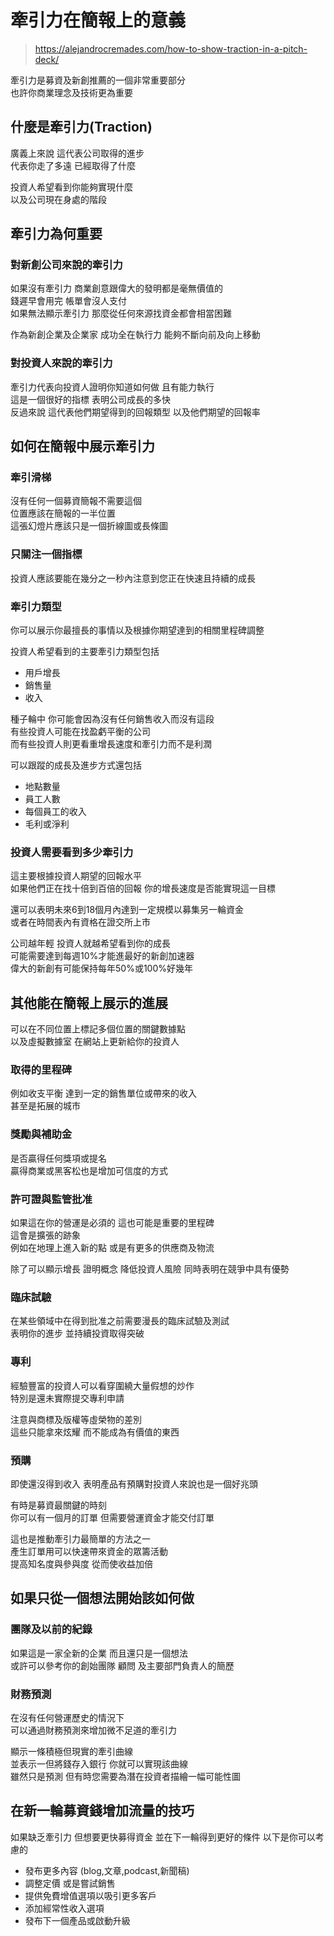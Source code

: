 # 牽引力在簡報上的意義

> https://alejandrocremades.com/how-to-show-traction-in-a-pitch-deck/

牽引力是募資及新創推薦的一個非常重要部分  
也許你商業理念及技術更為重要

## 什麼是牽引力(Traction)

廣義上來說 這代表公司取得的進步  
代表你走了多遠 已經取得了什麼

投資人希望看到你能夠實現什麼  
以及公司現在身處的階段

## 牽引力為何重要

### 對新創公司來說的牽引力

如果沒有牽引力 商業創意跟偉大的發明都是毫無價值的  
錢遲早會用完 帳單會沒人支付  
如果無法顯示牽引力 那麼從任何來源找資金都會相當困難

作為新創企業及企業家 成功全在執行力 能夠不斷向前及向上移動

### 對投資人來說的牽引力

牽引力代表向投資人證明你知道如何做 且有能力執行  
這是一個很好的指標 表明公司成長的多快  
反過來說 這代表他們期望得到的回報類型 以及他們期望的回報率

## 如何在簡報中展示牽引力

### 牽引滑梯

沒有任何一個募資簡報不需要這個  
位置應該在簡報的一半位置  
這張幻燈片應該只是一個折線圖或長條圖

### 只關注一個指標

投資人應該要能在幾分之一秒內注意到您正在快速且持續的成長

### 牽引力類型

你可以展示你最擅長的事情以及根據你期望達到的相關里程碑調整  

投資人希望看到的主要牽引力類型包括
- 用戶增長
- 銷售量
- 收入

種子輪中 你可能會因為沒有任何銷售收入而沒有這段  
有些投資人可能在找盈虧平衡的公司  
而有些投資人則更看重增長速度和牽引力而不是利潤

可以跟蹤的成長及進步方式還包括
- 地點數量
- 員工人數
- 每個員工的收入
- 毛利或淨利

### 投資人需要看到多少牽引力

這主要根據投資人期望的回報水平  
如果他們正在找十倍到百倍的回報 你的增長速度是否能實現這一目標

還可以表明未來6到18個月內達到一定規模以募集另一輪資金  
或者在時間表內有資格在證交所上市

公司越年輕 投資人就越希望看到你的成長  
可能需要達到每週10%才能進最好的新創加速器  
偉大的新創有可能保持每年50%或100%好幾年

## 其他能在簡報上展示的進展

可以在不同位置上標記多個位置的關鍵數據點  
以及虛擬數據室 在網站上更新給你的投資人

### 取得的里程碑

例如收支平衡 達到一定的銷售單位或帶來的收入  
甚至是拓展的城市

### 獎勵與補助金

是否贏得任何獎項或提名  
贏得商業或黑客松也是增加可信度的方式

### 許可證與監管批准

如果這在你的營運是必須的 這也可能是重要的里程碑  
這會是擴張的跡象  
例如在地理上進入新的點 或是有更多的供應商及物流

除了可以顯示增長 證明概念 降低投資人風險 同時表明在競爭中具有優勢

### 臨床試驗

在某些領域中在得到批准之前需要漫長的臨床試驗及測試  
表明你的進步 並持續投資取得突破

### 專利

經驗豐富的投資人可以看穿圍繞大量假想的炒作  
特別是還未實際提交專利申請

注意與商標及版權等虛榮物的差別  
這些只能拿來炫耀 而不能成為有價值的東西

### 預購

即使還沒得到收入 表明產品有預購對投資人來說也是一個好兆頭

有時是募資最關鍵的時刻  
你可以有一個月的訂單 但需要營運資金才能交付訂單

這也是推動牽引力最簡單的方法之一  
產生訂單用可以快速帶來資金的眾籌活動  
提高知名度與參與度 從而使收益加倍

## 如果只從一個想法開始該如何做

### 團隊及以前的紀錄

如果這是一家全新的企業 而且還只是一個想法  
或許可以參考你的創始團隊 顧問 及主要部門負責人的簡歷

### 財務預測

在沒有任何營運歷史的情況下  
可以通過財務預測來增加微不足道的牽引力

顯示一條積極但現實的牽引曲線  
並表示一但將錢存入銀行 你就可以實現該曲線  
雖然只是預測 但有時您需要為潛在投資者描繪一幅可能性圖

## 在新一輪募資錢增加流量的技巧

如果缺乏牽引力 但想要更快募得資金 並在下一輪得到更好的條件 
以下是你可以考慮的

- 發布更多內容 (blog,文章,podcast,新聞稿)
- 調整定價 或是嘗試銷售
- 提供免費增值選項以吸引更多客戶
- 添加經常性收入選項
- 發布下一個產品或啟動升級

